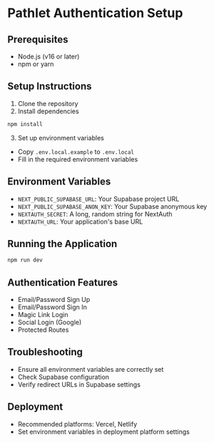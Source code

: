 # Pathlet Authentication Setup

## Prerequisites
- Node.js (v16 or later)
- npm or yarn

## Setup Instructions

1. Clone the repository
2. Install dependencies
```bash
npm install
```

3. Set up environment variables
- Copy `.env.local.example` to `.env.local`
- Fill in the required environment variables

## Environment Variables
- `NEXT_PUBLIC_SUPABASE_URL`: Your Supabase project URL
- `NEXT_PUBLIC_SUPABASE_ANON_KEY`: Your Supabase anonymous key
- `NEXTAUTH_SECRET`: A long, random string for NextAuth
- `NEXTAUTH_URL`: Your application's base URL

## Running the Application
```bash
npm run dev
```

## Authentication Features
- Email/Password Sign Up
- Email/Password Sign In
- Magic Link Login
- Social Login (Google)
- Protected Routes

## Troubleshooting
- Ensure all environment variables are correctly set
- Check Supabase configuration
- Verify redirect URLs in Supabase settings

## Deployment
- Recommended platforms: Vercel, Netlify
- Set environment variables in deployment platform settings

